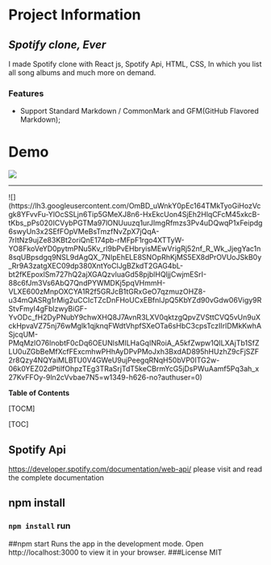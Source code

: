 # Project Information
## _Spotify clone, Ever_

I made Spotify clone with React js, Spotify Api, HTML, CSS, In which you list all song albums and much more on demand.


### Features

- Support Standard Markdown / CommonMark and GFM(GitHub Flavored Markdown);


# Demo

![](https://lh3.googleusercontent.com/y84LL1ll0-q9ks-bnH7OqIfY2MsStsAcf2zRMqi9vueYzCRbWeOepuxFNP84jBgfpPH8yq4lDiXLtMgXI1IrtHpeV2O9kMpASejc6MiawVR98oDVzNTRUiaX4U4ShsKQPL2s-x46S4WAjDUEQymGnLGFFKhYBzry_p6bczLN05GXD3V13KsqKCoeBMYNDSMjnzmKW2OMRySBVIXZPpJj6SDoGudOV7Yq1KLu1ouYTDtIQoBHmOqv9extDz6SvXcCrhy1Ule8Kr8M3x9stzacpTnv0l7Y8hoUKQXc2DWjk1iuL8tDoZZd3OlikrqHk8Wj4HkjYb6p_P9b7oYKDrlx4YhKEz8l1ggHNoZCOVFmNgiL_CRU-QJ0Qx67yRMR3xwYzxifgbihvVd-AMzB_ZO_wNNdHtN8YOqDI1UZQNYg5f5EM8YGKqJuCN9TX_BZuGfrSbS9ycDO8f49rluZiLS6YRAqIBOOErtsy2CS4xdWwRQrrUUCzT-akc2gOkXDU9iStclpPOMQabbKB8bI1f5V_wCeCT8AstxI2-swDSmPTbZhs-vAwAZAmYK-GA6e-vLgPGKyQKf2ZmpLSkBD0rlJM43Btc7LXrNnzVKbRrps9QjroBg9AiQkvesJERULuMt5nDuapNlSqTxOcABN3H8-gXP8WvC4Bpps_zrCHNvTxh1GzlOCDdn7nIZedQE9_hKqhgNxeXhrP-0AiNNqD8vUY-YeSfR7flWW6DZpMSWVcGxo_06F7ZucojTtOTX2eYW2q9_E4kiVo-l7s6v0Mfx4XdvSY1q13zkvjtnKZ2tJplpcSU9ZzKFB19dilNndIQDqjQI5Broe5wgnEW3wn1BkOgitRyM8Zlw7NRZoV2vLPtJzFjlNOqG9CDvXRDQkS28So6ZojGms57fcWtfKipSik3fC42PmzYW-CwPkOze9brsmII6ifq_fnFB4KvYthcYSMYXTn17Awmrw7LRK-wpJ=w1366-h619-no?authuser=0)
<hr>
![](https://lh3.googleusercontent.com/OmBD_uWnkY0pEc164TMkTyoGiHozVcgk8YFvvFu-YlOcSSLjn6Tip5GMeXJ8n6-HxEkcUon4SjEh2HlqCFcM45xkcB-tKbs_pPs020ICVybPGTMa97lONUuuzq1urJImgRfmzs3Pv4uDQwqP1xFeipdg6swyUn3x2SEfFOpVMeBsTmzfNvZpX7jQqA-7rItNz9ujZe83KBt2oriQnE174pb-rMFpF1rgo4XTTyW-YO8FkoVeYD0pytmPNu5Kv_rl9bPvEHbryisMEwVrigRj52nf_R_Wk_JjegYac1n8sqUBpsdgq9NSL9dAgQX_7NIpEhELE8SNOpRhKjMS5EX8dPrOVUoJSkB0y_Rr9A3zatgXEC09dp380XntYoClJgBZkdT2GAG4bL-bt2fKEpoxlSm727hQ2ajXGAQzvluaGd58pjblHQljjCwjmESrI-88c6fJm3Vs6AbQ7QndPYWMDKj5pqVHmmH-VLXE600zMnpOXCYA1R2f5GRJcB1tGRxGeO7qzmuzOHZ8-u34mQASRg1rMig2uCCIcTZcDnFHoUCxEBfnlJpQ5KbYZd90vGdw06Vigy9RStvFmyI4gFblzwyBiGF-YvODc_fH2DyPNubY9chwXHQ8J7AvnR3LXV0qktzgQpvZVSttCVQ5vUn9uXckHpvaVZ75nj76wMglk1qjknqFWdtVhpfSXeOTa6sHbC3cpsTczIIrlDMkKwhASjcqUM-PMqMzlO76lnobtF0cDq6OEUNlsMILHaGqINRoiA_A5kfZwpw1QILXAjTb1SfZLU0uZGbBeMfXcfFExcmhwPHhAyDPvPMoJxh3BxdAD895hHUzhZ9cFjSZF2r8Qzy4NQYaiMLBTU0V4GWeU9ujPeegqRNqH50bVP0ITG2w-06k0YEZ02dPtilfOhpzTEg3TRaSrjTdT5keCBrmYcG5jDsPWuAamf5Pq3ah_x27KvFFOy-9ln2cVvbae7N5=w1349-h626-no?authuser=0)





**Table of Contents**

[TOCM]

[TOC]
## Spotify Api
https://developer.spotify.com/documentation/web-api/ please visit and read the complete documentation
## npm install
 ### `npm install` run
##npm start
Runs the app in the development mode.
Open http://localhost:3000 to view it in your browser.
###License
MIT